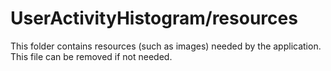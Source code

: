 # UserActivityHistogram/resources

This folder contains resources (such as images) needed by the application. This file can
be removed if not needed.
